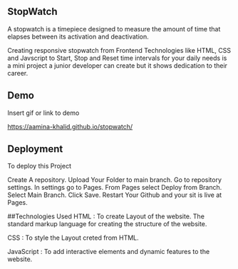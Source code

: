 ## StopWatch
A stopwatch is a timepiece designed to measure the amount of time that elapses between its activation and deactivation.

Creating responsive stopwatch from Frontend Technologies like HTML, CSS and Javscript to Start, Stop and Reset time intervals for your daily needs is a mini project a junior developer can create but it shows dedication to their career.

## Demo
Insert gif or link to demo

https://aamina-khalid.github.io/stopwatch/

## Deployment
To deploy this Project

Create A repository.
Upload Your Folder to main branch.
Go to repository settings.
In settings go to Pages.
From Pages select Deploy from Branch.
Select Main Branch.
Click Save.
Restart Your Github and your sit is live at Pages.


##Technologies Used
HTML : To create Layout of the website. The standard markup language for creating the structure of the website.

CSS : To style the Layout creted from HTML.

JavaScript : To add interactive elements and dynamic features to the website.
